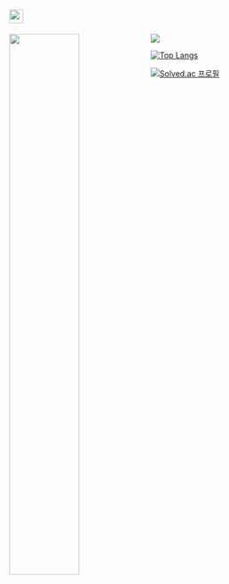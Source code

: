 # <img src="https://media.giphy.com/media/hvRJCLFzcasrR4ia7z/giphy.gif" width="25px"> 

<img src="https://img.shields.io/badge/Android-3DDC84?style=flat-square&logo=Android&logoColor=white"/>
<a href="#">
  <img align="left" src="https://github-readme-stats.vercel.app/api?username=lion1735&show_icons=true&theme=vue&hide_border=true"  width=50%
  height=auto />
  

[![Top Langs](https://github-readme-stats.vercel.app/api/top-langs/?username=lion1735&layout=compact&hide_border=true)](https://github.com/lion1735)
  
  
[![Solved.ac
프로필](http://mazassumnida.wtf/api/v2/generate_badge?boj=lion1735)](https://solved.ac/lion1735)


<!--
**lion1735/lion1735** is a ✨ _special_ ✨ repository because its `README.md` (this file) appears on your GitHub profile.

Here are some ideas to get you started:

- 🔭 I’m currently working on ...
- 🌱 I’m currently learning ...
- 👯 I’m looking to collaborate on ...
- 🤔 I’m looking for help with ...
- 💬 Ask me about ...
- 📫 How to reach me: ...
- 😄 Pronouns: ...
- ⚡ Fun fact: ...
-->
